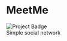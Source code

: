 # MeetMe

<img src="https://ci.appveyor.com/api/projects/status/o9fo3dvaui4ap5kt?svg=true" alt="Project Badge">
<div>Simple social network</div>
